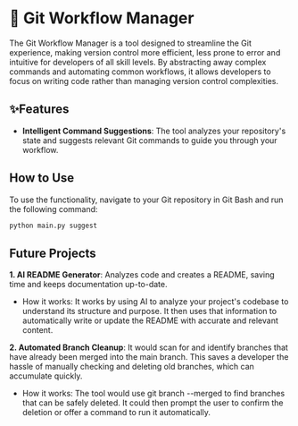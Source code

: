 # :tada: Git Workflow Manager

The Git Workflow Manager is a tool designed to streamline the Git experience, making version control more efficient, less prone to error and intuitive for developers of all skill levels. By abstracting away complex commands and automating common workflows, it allows developers to focus on writing code rather than managing version control complexities.

## ✨Features

* **Intelligent Command Suggestions**: The tool analyzes your repository's state and suggests relevant Git commands to guide you through your workflow.


## How to Use
To use the functionality, navigate to your Git repository in Git Bash and run the following command:

```bash
python main.py suggest
```
## Future Projects
**1. AI README Generator**: Analyzes code and creates a README, saving time and keeps documentation up-to-date.

* How it works: It works by using AI to analyze your project's codebase to understand its structure and purpose. It then uses that information to automatically write or update the README with accurate and relevant content.

**2. Automated Branch Cleanup**: It would scan for and identify branches that have already been merged into the main branch. This saves a developer the hassle of manually checking and deleting old branches, which can accumulate quickly.

* How it works: The tool would use git branch --merged to find branches that can be safely deleted. It could then prompt the user to confirm the deletion or offer a command to run it automatically.
